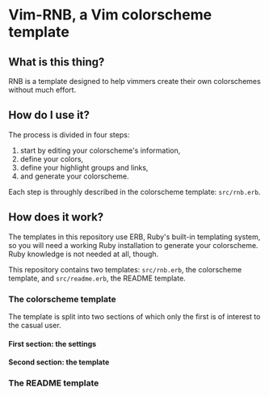 # Vim-RNB, a Vim colorscheme template

## What is this thing?

RNB is a template designed to help vimmers create their own colorschemes without much effort.

## How do I use it?

The process is divided in four steps:

1. start by editing your colorscheme's information,
2. define your colors,
3. define your highlight groups and links,
4. and generate your colorscheme.

Each step is throughly described in the colorscheme template: `src/rnb.erb`.

## How does it work?

The templates in this repository use ERB, Ruby's built-in templating system, so you will need a working Ruby installation to generate your colorscheme. Ruby knowledge is not needed at all, though.

This repository contains two templates: `src/rnb.erb`, the colorscheme template, and `src/readme.erb`, the README template.

### The colorscheme template

The template is split into two sections of which only the first is of interest to the casual user.

#### First section: the settings

#### Second section: the template

### The README template
